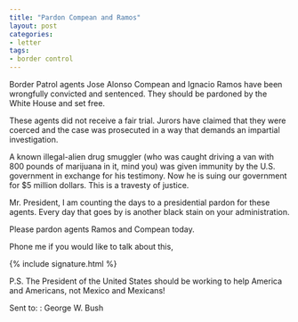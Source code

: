 ```yaml
---
title: "Pardon Compean and Ramos"
layout: post
categories:
- letter
tags:
- border control
---
```


Border Patrol agents Jose Alonso Compean and Ignacio Ramos have been wrongfully convicted and sentenced. They should be pardoned by the White House and set free.

These agents did not receive a fair trial. Jurors have claimed that they were coerced and the case was prosecuted in a way that demands an impartial investigation.

A known illegal-alien drug smuggler (who was caught driving a van with 800 pounds of marijuana in it, mind you) was given immunity by the U.S. government in exchange for his testimony. Now he is suing our government for $5 million dollars. This is a travesty of justice.

Mr. President, I am counting the days to a presidential pardon for these agents. Every day that goes by is another black stain on your administration.

Please pardon agents Ramos and Compean today.

Phone me if you would like to talk about this,

{% include signature.html %}

P.S. The President of the United States should be working to help America and Americans, not Mexico and Mexicans!

Sent to:
: George W. Bush
